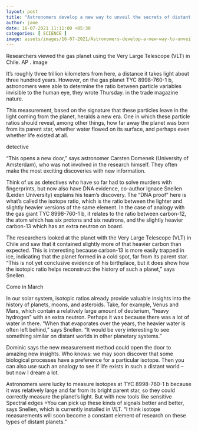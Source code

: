 ```yaml
---
layout: post
title: "Astronomers develop a new way to unveil the secrets of distant planets"
author: jane 
date: 16-07-2021 11:11:00 +05:30 
categories: [ SCIENCE ] 
image: assets/images/16-07-2021/Astronomers-develop-a-new-way-to-unveil-the-secrets-of.8.jpeg
---
```

Researchers viewed the gas planet using the Very Large Telescope (VLT) in Chile. AP . image

It’s roughly three trillion kilometers from here, a distance it takes light about three hundred years. However, on the gas planet TYC 8998-760-1 b, astronomers were able to determine the ratio between particle variables invisible to the human eye, they wrote Thursday. in the trade magazine nature.

This measurement, based on the signature that these particles leave in the light coming from the planet, heralds a new era. One in which these particle ratios should reveal, among other things, how far away the planet was born from its parent star, whether water flowed on its surface, and perhaps even whether life existed at all.

detective



“This opens a new door,” says astronomer Carsten Domenek (University of Amsterdam), who was not involved in the research himself. They often make the most exciting discoveries with new information.

Think of us as detectives who have so far had to solve murders with fingerprints, but now also have DNA evidence, co-author Ignace Snellen (Leiden University) explains his team’s discovery. The “DNA proof” here is what’s called the isotope ratio, which is the ratio between the lighter and slightly heavier versions of the same element. In the case of analogy with the gas giant TYC 8998-760-1 b, it relates to the ratio between carbon-12, the atom which has six protons and six neutrons, and the slightly heavier carbon-13 which has an extra neutron on board.

The researchers looked at the planet with the Very Large Telescope (VLT) in Chile and saw that it contained slightly more of that heavier carbon than expected. This is interesting because carbon-13 is more easily trapped in ice, indicating that the planet formed in a cold spot, far from its parent star. “This is not yet conclusive evidence of his birthplace, but it does show how the isotopic ratio helps reconstruct the history of such a planet,” says Snellen.

Come in March



In our solar system, isotopic ratios already provide valuable insights into the history of planets, moons, and asteroids. Take, for example, Venus and Mars, which contain a relatively large amount of deuterium, “heavy hydrogen” with an extra neutron. Perhaps it was because there was a lot of water in there. “When that evaporates over the years, the heavier water is often left behind,” says Snellen. “It would be very interesting to see something similar on distant worlds in other planetary systems.”

Dominic says the new measurement method could open the door to amazing new insights. Who knows: we may soon discover that some biological processes have a preference for a particular isotope. Then you can also use such an analogy to see if life exists in such a distant world – but now I dream a lot.

Astronomers were lucky to measure isotopes at TYC 8998-760-1 b because it was relatively large and far from its bright parent star, so they could correctly measure the planet’s light. But with new tools like sensitive Spectral edges +You can pick up these kinds of signals better and better, says Snellen, which is currently installed in VLT. “I think isotope measurements will soon become a constant element of research on these types of distant planets.”